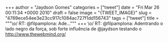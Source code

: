
+++
author = "Jaydson Gomes"
categories = ["tweet"]
date = "Fri Mar 26 00:11:34 +0000 2010"
draft = false
image = "{TWEET_IMAGE}"
slug = "4769ece54ee3e23cc917c1084ac727f1dd156743"
tags = ["tweet"]
title = """&#92;o/ RT: @filpamplona: Ade..."""
+++
\o/ RT: @filpamplona: Adentrando o lado negro da força, sob forte influência de @jaydson testando o http://www.thewebmind.org/
